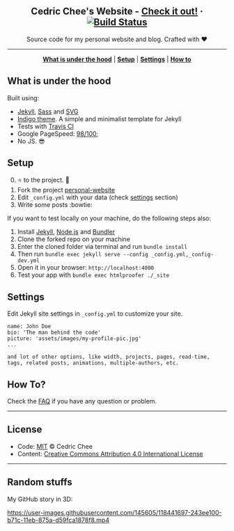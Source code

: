 <p align="center">
    <h2 align="center">Cedric Chee's Website - <a href="https://cedricchee.com">Check it out!</a> · <a href="https://travis-ci.org/cedrickchee/personal-website"><img src="https://camo.githubusercontent.com/5393485b732749b3499264168fa8af60166071e8/68747470733a2f2f7472617669732d63692e6f72672f73657267696f6b6f70706c696e2f696e6469676f2e7376673f6272616e63683d67682d7061676573" alt="Build Status" data-canonical-src="https://travis-ci.org/cedrickchee/personal-website.svg?branch=gh-pages" style="max-width:100%;"></a></h2>
</p>

<p align="center">Source code for my personal website and blog. Crafted with ♥</p>

***

<p align="center">
    <b><a href="README.md#what-is-under-the-hood">What is under the hood</a></b>
    |
    <b><a href="README.md#setup">Setup</a></b>
    |
    <b><a href="README.md#settings">Settings</a></b>
    |
    <b><a href="README.md#how-to">How to</a></b>
</p>

<!--<p align="center">
    <img src="https://raw.githubusercontent.com/cedrickchee/personal-website/gh-pages/assets/screen-shot.png" />
</p>-->

## What is under the hood

Built using:

- [Jekyll](https://jekyllrb.com/), [Sass](http://sass-lang.com/) and [SVG](https://www.w3.org/Graphics/SVG/)
- [Indigo theme](https://github.com/sergiokopplin/indigo). A simple and minimalist template for Jekyll
- Tests with [Travis CI](https://travis-ci.org/)
- Google PageSpeed: [98/100](https://developers.google.com/speed/pagespeed/insights/?url=https%3A%2F%2Fcedricchee.com);
- No JS. :sunglasses:

## Setup

0. :star: to the project. :metal:
1. Fork the project [personal-website](https://github.com/cedrickchee/personal-website/fork)
2. Edit `_config.yml` with your data (check <a href="README.md#settings">settings</a> section)
3. Write some posts :bowtie:

If you want to test locally on your machine, do the following steps also:

1. Install [Jekyll](http://jekyllrb.com), [Node.js](https://nodejs.org/) and [Bundler](http://bundler.io/)
2. Clone the forked repo on your machine
3. Enter the cloned folder via terminal and run `bundle install`
4. Then run `bundle exec jekyll serve --config _config.yml,_config-dev.yml`
5. Open it in your browser: `http://localhost:4000`
6. Test your app with `bundle exec htmlproofer ./_site`

## Settings

Edit Jekyll site settings in `_config.yml` to customize your site.

```
name: John Doe
bio: 'The man behind the code'
picture: 'assets/images/my-profile-pic.jpg'
...

and lot of other options, like width, projects, pages, read-time, tags, related posts, animations, multiple-authors, etc.
```

## How To?

Check the [FAQ](./FAQ.md) if you have any question or problem.

---

## License

* Code: [MIT](https://cedrickchee.mit-license.org/) © Cedric Chee
* Content: [Creative Commons Attribution 4.0 International License](http://creativecommons.org/licenses/by/4.0/)

***

## Random stuffs

My GitHub story in 3D:

https://user-images.githubusercontent.com/145605/118441697-243ee100-b71c-11eb-875a-d59fca1878f8.mp4
